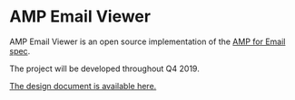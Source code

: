# AMP Email Viewer

AMP Email Viewer is an open source implementation of the [AMP for Email spec](https://amp.dev/documentation/guides-and-tutorials/learn/email-spec/amp-email-format/?format=email).

The project will be developed throughout Q4 2019.

[The design document is available here.](https://docs.google.com/document/d/1ULfDlmJDK30ABgA-QWXQvxvjlGCigA13Rl-qxhAFOR8/edit)
